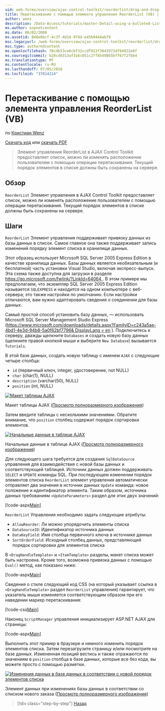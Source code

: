 ```yaml
---
uid: web-forms/overview/ajax-control-toolkit/reorderlist/drag-and-drop-via-reorderlist-vb
title: Перетаскивание с помощью элемента управления ReorderList (VB) | Документация Майкрософт
author: wenz
description: /Data-Access/tutorials/master-Detail-using-a-bulleted-List-of-master-Records-with-a-Details-DataList-VB
ms.author: aspnetcontent
ms.date: 06/02/2008
ms.assetid: 848e6bcf-4c3f-4d14-974d-e45b9444ab79
msc.legacyurl: /web-forms/overview/ajax-control-toolkit/reorderlist/drag-and-drop-via-reorderlist-vb
msc.type: authoredcontent
ms.openlocfilehash: 78cdb53ce6cbf32ccdf913f30439734f94922e8f
ms.sourcegitcommit: b28cd0313af316c051c2ff8549865bff67f2fbb4
ms.translationtype: MT
ms.contentlocale: ru-RU
ms.lasthandoff: 07/05/2018
ms.locfileid: "37814214"
---
```

<a name="drag-and-drop-via-reorderlist-vb"></a>Перетаскивание с помощью элемента управления ReorderList (VB)
====================
по [Кристиан Wenz](https://github.com/wenz)

[Скачать код](http://download.microsoft.com/download/9/3/f/93f8daea-bebd-4821-833b-95205389c7d0/ReorderList5.vb.zip) или [скачать PDF](http://download.microsoft.com/download/2/d/c/2dc10e34-6983-41d4-9c08-f78f5387d32b/reorderlist5VB.pdf)

> Элемент управления ReorderList в AJAX Control Toolkit предоставляет список, можно ли изменять расположение пользователем с помощью операции перетаскивания. Текущий порядок элементов в списке должны быть сохранены на сервере.


## <a name="overview"></a>Обзор

`ReorderList` Элемент управления в AJAX Control Toolkit предоставляет список, можно ли изменять расположение пользователем с помощью операции перетаскивания. Текущий порядок элементов в списке должны быть сохранены на сервере.

## <a name="steps"></a>Шаги

`ReorderList` Элемент управления поддерживает привязку данных из базы данных в список. Самое главное она также поддерживает запись изменений порядку элемент списка в хранилище данных.

Этот образец использует Microsoft SQL Server 2005 Express Edition в качестве хранилища данных. Базы данных является необязательным (и бесплатной) часть установки Visual Studio, включая экспресс-выпуск. Эта схема также доступна для загрузки в разделе [ https://go.microsoft.com/fwlink/?LinkId=64064 ](https://go.microsoft.com/fwlink/?LinkId=64064). В этом примере мы предполагаем, что экземпляр SQL Server 2005 Express Edition называется `SQLEXPRESS` и находится на одном компьютере с веб-сервера; это также настройки по умолчанию. Если настройки отличаются, вам нужно адаптировать сведения о соединении для базы данных.

Самый простой способ установить базу данных, — использовать Microsoft SQL Server Management Studio Express ([https://www.microsoft.com/downloads/details.aspx?FamilyID=c243a5ae-4bd1-4e3d-94b8-5a0f62bf7796&amp; DisplayLang = en](https://www.microsoft.com/downloads/details.aspx?FamilyID=c243a5ae-4bd1-4e3d-94b8-5a0f62bf7796&amp;DisplayLang=en) ). Подключитесь к серверу, дважды щелкните `Databases` и создать новую базу данных (щелкните правой кнопкой мыши и выберите `New Database`) вызывается `Tutorials`.

В этой базе данных, создать новую таблицу с именем `AJAX` с следующие четыре столбца:

- `id` (первичный ключ, integer, удостоверение, not NULL)
- `char` (char(1), NULL)
- `description` (varchar(50), NULL)
- `position` (int, NULL)


[![Макет таблицы AJAX](drag-and-drop-via-reorderlist-vb/_static/image2.png)](drag-and-drop-via-reorderlist-vb/_static/image1.png)

Макет таблицы AJAX ([Просмотр полноразмерного изображения](drag-and-drop-via-reorderlist-vb/_static/image3.png))


Затем введите таблицы с несколькими значениями. Обратите внимание, что `position` столбец содержит порядок сортировки элементов.


[![Начальные данные в таблице AJAX](drag-and-drop-via-reorderlist-vb/_static/image5.png)](drag-and-drop-via-reorderlist-vb/_static/image4.png)

Начальные данные в таблице AJAX ([Просмотр полноразмерного изображения](drag-and-drop-via-reorderlist-vb/_static/image6.png))


Для следующего шага требуется для создания `SqlDataSource` управления для взаимодействия с новой базы данных и соответствующей таблицей. Источник данных должен поддерживать `SELECT` и `UPDATE` команды SQL. При последующем изменении порядок элементов списка `ReorderList` элемент управления автоматически отправляет два значения в источник данных `Update` команда: новое положение и идентификатор элемента. Таким образом, источника данных требованиям `<UpdateParameters>` раздел для этих двух значений:

[!code-aspx[Main](drag-and-drop-via-reorderlist-vb/samples/sample1.aspx)]

`ReorderList` Управления необходимо задать следующие атрибуты:

- `AllowReorder`: Ли можно упорядочить элементы списка
- `DataSourceID`: Идентификатор источника данных
- `DataKeyField`: Имя столбца первичного ключа в источнике данных
- `SortOrderField`: Исходный столбец данных, представляющий порядок сортировки для элементов списка

В `<DragHandleTemplate>` и `<ItemTemplate>` разделы, макет списка может быть настроена. Кроме того, возможна привязка данных с помощью `Eval()` метод, как показано ниже:

[!code-aspx[Main](drag-and-drop-via-reorderlist-vb/samples/sample2.aspx)]

Сведения о стиле следующий код CSS (на который указывает ссылка в `<DragHandleTemplate>` раздел `ReorderList` управления) гарантирует, что указатель мыши изменяется соответствующим образом при его наведении маркер перетаскивания:

[!code-css[Main](drag-and-drop-via-reorderlist-vb/samples/sample3.css)]

Наконец `ScriptManager` управления инициализирует ASP.NET AJAX для страницы:

[!code-aspx[Main](drag-and-drop-via-reorderlist-vb/samples/sample4.aspx)]

Выполнить этот пример в браузере и немного изменить порядок элементов списка. Затем перезагрузите страницу и/или посмотрите на базе данных. Измененная позиций вестись и также отражаются по значениям в `position` столбца в базе данных, которые все без кода, вы можете просто с помощью разметки.


[![Изменения данных в базе данных в соответствии с новой порядок элементов списка](drag-and-drop-via-reorderlist-vb/_static/image8.png)](drag-and-drop-via-reorderlist-vb/_static/image7.png)

Элемент данных при изменениях базы данных в соответствии со списком нового заказа ([Просмотр полноразмерного изображения](drag-and-drop-via-reorderlist-vb/_static/image9.png))

> [!div class="step-by-step"]
> [Назад](using-postbacks-with-reorderlist-vb.md)
